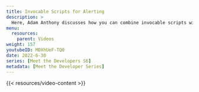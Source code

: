 ```yaml
---
title: Invocable Scripts for Alerting
description: >
  Here, Adam Anthony discusses how you can combine invocable scripts with your alerting policies. Discover how you can use the same scripts with internal and external sources to provide consistency in alerting behavior across your application.
menu:
  resources:
    parent: Videos
weight: 157
youtubeID: MDXhUeF-TQ0
date: 2022-6-30
series: [Meet the Developers S6]
metadata: [Meet the Developer Series]
---
```


{{< resources/video-content >}}
